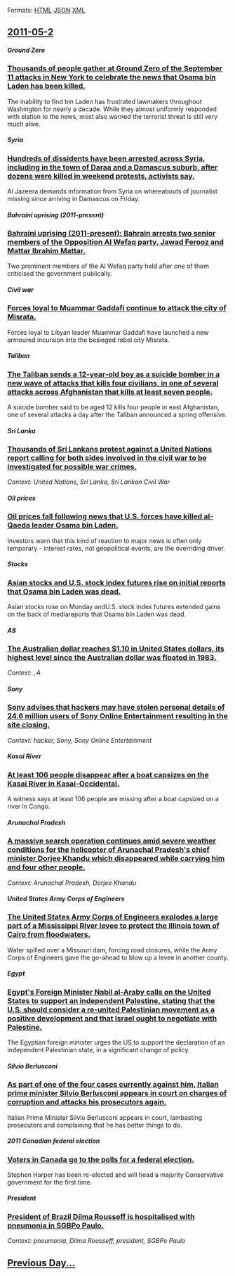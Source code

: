 
Formats: [HTML](2011/05/2/index.html)  [JSON](2011/05/2/index.json)  [XML](2011/05/2/index.xml)  

## [2011-05-2](/news/2011/05/2/index.md)

##### Ground Zero
### [Thousands of people gather at Ground Zero of the September 11 attacks in New York to celebrate the news that Osama bin Laden has been killed. ](/news/2011/05/2/thousands-of-people-gather-at-ground-zero-of-the-september-11-attacks-in-new-york-to-celebrate-the-news-that-osama-bin-laden-has-been-killed.md)
The inability to find bin Laden has frustrated lawmakers throughout Washington for nearly a decade. While they almost uniformly responded with elation to the news, most also warned the terrorist threat is still very much alive.

##### Syria
### [Hundreds of dissidents have been arrested across Syria, including in the town of Daraa and a Damascus suburb, after dozens were killed in weekend protests, activists say. ](/news/2011/05/2/hundreds-of-dissidents-have-been-arrested-across-syria-including-in-the-town-of-daraa-and-a-damascus-suburb-after-dozens-were-killed-in-we.md)
Al Jazeera demands information from Syria on whereabouts of journalist missing since arriving in Damascus on Friday.

##### Bahraini uprising (2011-present)
### [Bahraini uprising (2011-present): Bahrain arrests two senior members of the Opposition Al Wefaq party, Jawad Ferooz and Mattar Ibrahim Mattar. ](/news/2011/05/2/bahraini-uprising-2011apresent-bahrain-arrests-two-senior-members-of-the-opposition-al-wefaq-party-jawad-ferooz-and-mattar-ibrahim-mat.md)
Two prominent members of the Al Wefaq party held after one of them criticised the government publically.

##### Civil war
### [Forces loyal to Muammar Gaddafi continue to attack the city of Misrata. ](/news/2011/05/2/forces-loyal-to-muammar-gaddafi-continue-to-attack-the-city-of-misrata.md)
Forces loyal to Libyan leader Muammar Gaddafi have launched a new armoured incursion into the besieged rebel city Misrata.

##### Taliban
### [The Taliban sends a 12-year-old boy as a suicide bomber in a new wave of attacks that kills four civilians, in one of several attacks across Afghanistan that kills at least seven people. ](/news/2011/05/2/the-taliban-sends-a-12-year-old-boy-as-a-suicide-bomber-in-a-new-wave-of-attacks-that-kills-four-civilians-in-one-of-several-attacks-across.md)
A suicide bomber said to be aged 12 kills four people in east Afghanistan, one of several attacks a day after the Taliban announced a spring offensive.

##### Sri Lanka
### [Thousands of Sri Lankans protest against a United Nations report calling for both sides involved in the civil war to be investigated for possible war crimes. ](/news/2011/05/2/thousands-of-sri-lankans-protest-against-a-united-nations-report-calling-for-both-sides-involved-in-the-civil-war-to-be-investigated-for-pos.md)
_Context: United Nations, Sri Lanka, Sri Lankan Civil War_

##### Oil prices
### [Oil prices fall following news that U.S. forces have killed al-Qaeda leader Osama bin Laden. ](/news/2011/05/2/oil-prices-fall-following-news-that-u-s-forces-have-killed-al-qaeda-leader-osama-bin-laden.md)
Investors warn that this kind of reaction to major news is often only temporary - interest rates, not geopolitical events, are the overriding driver.

##### Stocks
### [Asian stocks and U.S. stock index futures rise on initial reports that Osama bin Laden was dead. ](/news/2011/05/2/asian-stocks-and-u-s-stock-index-futures-rise-on-initial-reports-that-osama-bin-laden-was-dead.md)
Asian stocks rose on Monday andU.S. stock index futures extended gains on the back of mediareports that Osama bin Laden was dead.

##### A$
### [The Australian dollar reaches $1.10 in United States dollars, its highest level since the Australian dollar was floated in 1983. ](/news/2011/05/2/the-australian-dollar-reaches-1-10-in-united-states-dollars-its-highest-level-since-the-australian-dollar-was-floated-in-1983.md)
_Context: $, A$_

##### Sony
### [Sony advises that hackers may have stolen personal details of 24.6 million users of Sony Online Entertainment resulting in the site closing. ](/news/2011/05/2/sony-advises-that-hackers-may-have-stolen-personal-details-of-24-6-million-users-of-sony-online-entertainment-resulting-in-the-site-closing.md)
_Context: hacker, Sony, Sony Online Entertainment_

##### Kasai River
### [At least 106 people disappear after a boat capsizes on the Kasai River in Kasai-Occidental. ](/news/2011/05/2/at-least-106-people-disappear-after-a-boat-capsizes-on-the-kasai-river-in-kasai-occidental.md)
A witness says at least 106 people are missing after a boat capsized on a river in Congo. 

##### Arunachal Pradesh
### [A massive search operation continues amid severe weather conditions for the helicopter of Arunachal Pradesh's chief minister Dorjee Khandu which disappeared while carrying him and four other people. ](/news/2011/05/2/a-massive-search-operation-continues-amid-severe-weather-conditions-for-the-helicopter-of-arunachal-pradesh-s-chief-minister-dorjee-khandu-w.md)
_Context: Arunachal Pradesh, Dorjee Khandu_

##### United States Army Corps of Engineers
### [The United States Army Corps of Engineers explodes a large part of a Mississippi River levee to protect the Illinois town of Cairo from floodwaters. ](/news/2011/05/2/the-united-states-army-corps-of-engineers-explodes-a-large-part-of-a-mississippi-river-levee-to-protect-the-illinois-town-of-cairo-from-floo.md)
Water spilled over a Missouri dam, forcing road closures, while the Army Corps of Engineers gave the go-ahead to blow up a levee in another county.

##### Egypt
### [Egypt's Foreign Minister Nabil al-Araby calls on the United States to support an independent Palestine, stating that the U.S. should consider a re-united Palestinian movement as a positive development and that Israel ought to negotiate with Palestine. ](/news/2011/05/2/egypt-s-foreign-minister-nabil-al-araby-calls-on-the-united-states-to-support-an-independent-palestine-stating-that-the-u-s-should-conside.md)
The Egyptian foreign minister urges the US to support the declaration of an independent Palestinian state, in a significant change of policy.

##### Silvio Berlusconi
### [As part of one of the four cases currently against him, Italian prime minister Silvio Berlusconi appears in court on charges of corruption and attacks his prosecutors again. ](/news/2011/05/2/as-part-of-one-of-the-four-cases-currently-against-him-italian-prime-minister-silvio-berlusconi-appears-in-court-on-charges-of-corruption-a.md)
Italian Prime Minister Silvio Berlusconi appears in court, lambasting prosecutors and complaining that he has better things to do.

##### 2011 Canadian federal election
### [Voters in Canada go to the polls for a federal election. ](/news/2011/05/2/voters-in-canada-go-to-the-polls-for-a-federal-election.md)
Stephen Harper has been re-elected and will head a majority Conservative government for the first time.

##### President
### [President of Brazil Dilma Rousseff is hospitalised with pneumonia in SGBPo Paulo. ](/news/2011/05/2/president-of-brazil-dilma-rousseff-is-hospitalised-with-pneumonia-in-sagbpo-paulo.md)
_Context: pneumonia, Dilma Rousseff, president, SGBPo Paulo_

## [Previous Day...](/news/2011/05/1/index.md)

